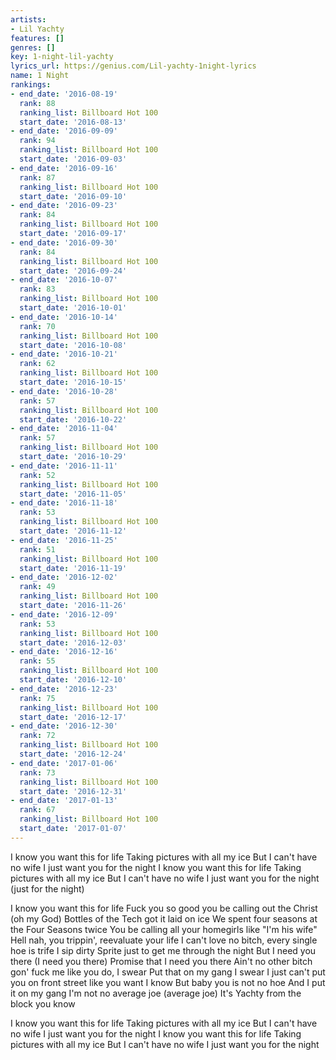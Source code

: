 ```yaml
---
artists:
- Lil Yachty
features: []
genres: []
key: 1-night-lil-yachty
lyrics_url: https://genius.com/Lil-yachty-1night-lyrics
name: 1 Night
rankings:
- end_date: '2016-08-19'
  rank: 88
  ranking_list: Billboard Hot 100
  start_date: '2016-08-13'
- end_date: '2016-09-09'
  rank: 94
  ranking_list: Billboard Hot 100
  start_date: '2016-09-03'
- end_date: '2016-09-16'
  rank: 87
  ranking_list: Billboard Hot 100
  start_date: '2016-09-10'
- end_date: '2016-09-23'
  rank: 84
  ranking_list: Billboard Hot 100
  start_date: '2016-09-17'
- end_date: '2016-09-30'
  rank: 84
  ranking_list: Billboard Hot 100
  start_date: '2016-09-24'
- end_date: '2016-10-07'
  rank: 83
  ranking_list: Billboard Hot 100
  start_date: '2016-10-01'
- end_date: '2016-10-14'
  rank: 70
  ranking_list: Billboard Hot 100
  start_date: '2016-10-08'
- end_date: '2016-10-21'
  rank: 62
  ranking_list: Billboard Hot 100
  start_date: '2016-10-15'
- end_date: '2016-10-28'
  rank: 57
  ranking_list: Billboard Hot 100
  start_date: '2016-10-22'
- end_date: '2016-11-04'
  rank: 57
  ranking_list: Billboard Hot 100
  start_date: '2016-10-29'
- end_date: '2016-11-11'
  rank: 52
  ranking_list: Billboard Hot 100
  start_date: '2016-11-05'
- end_date: '2016-11-18'
  rank: 53
  ranking_list: Billboard Hot 100
  start_date: '2016-11-12'
- end_date: '2016-11-25'
  rank: 51
  ranking_list: Billboard Hot 100
  start_date: '2016-11-19'
- end_date: '2016-12-02'
  rank: 49
  ranking_list: Billboard Hot 100
  start_date: '2016-11-26'
- end_date: '2016-12-09'
  rank: 53
  ranking_list: Billboard Hot 100
  start_date: '2016-12-03'
- end_date: '2016-12-16'
  rank: 55
  ranking_list: Billboard Hot 100
  start_date: '2016-12-10'
- end_date: '2016-12-23'
  rank: 75
  ranking_list: Billboard Hot 100
  start_date: '2016-12-17'
- end_date: '2016-12-30'
  rank: 72
  ranking_list: Billboard Hot 100
  start_date: '2016-12-24'
- end_date: '2017-01-06'
  rank: 73
  ranking_list: Billboard Hot 100
  start_date: '2016-12-31'
- end_date: '2017-01-13'
  rank: 67
  ranking_list: Billboard Hot 100
  start_date: '2017-01-07'
---
```

I know you want this for life
Taking pictures with all my ice
But I can't have no wife
I just want you for the night
I know you want this for life
Taking pictures with all my ice
But I can't have no wife
I just want you for the night (just for the night)

I know you want this for life
Fuck you so good you be calling out the Christ (oh my God)
Bottles of the Tech got it laid on ice
We spent four seasons at the Four Seasons twice
You be calling all your homegirls like "I'm his wife"
Hell nah, you trippin', reevaluate your life
I can't love no bitch, every single hoe is trife
I sip dirty Sprite just to get me through the night
But I need you there (I need you there)
Promise that I need you there
Ain't no other bitch gon' fuck me like you do, I swear
Put that on my gang I swear
I just can't put you on front street like you want I know
But baby you is not no hoe
And I put it on my gang I'm not no average joe (average joe)
It's Yachty from the block you know

I know you want this for life
Taking pictures with all my ice
But I can't have no wife
I just want you for the night
I know you want this for life
Taking pictures with all my ice
But I can't have no wife
I just want you for the night
